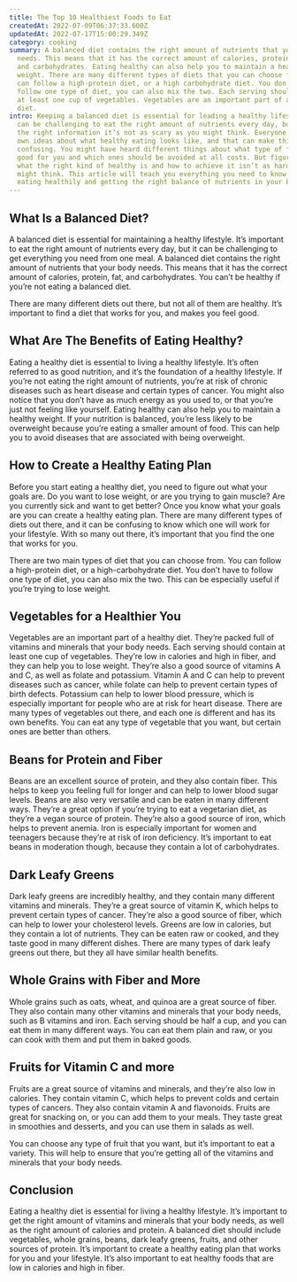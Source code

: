 ```yaml
---
title: The Top 10 Healthiest Foods to Eat
createdAt: 2022-07-09T06:37:33.600Z
updatedAt: 2022-07-17T15:00:29.349Z
category: cooking
summary: A balanced diet contains the right amount of nutrients that your body
  needs. This means that it has the correct amount of calories, protein, fat,
  and carbohydrates. Eating healthy can also help you to maintain a healthy
  weight. There are many different types of diets that you can choose from. You
  can follow a high-protein diet, or a high carbohydrate diet. You don’t have to
  follow one type of diet, you can also mix the two. Each serving should contain
  at least one cup of vegetables. Vegetables are an important part of a healthy
  diet.
intro: Keeping a balanced diet is essential for leading a healthy lifestyle. It
  can be challenging to eat the right amount of nutrients every day, but with
  the right information it’s not as scary as you might think. Everyone has their
  own ideas about what healthy eating looks like, and that can make things
  confusing. You might have heard different things about what type of food is
  good for you and which ones should be avoided at all costs. But figuring out
  what the right kind of healthy is and how to achieve it isn’t as hard as you
  might think. This article will teach you everything you need to know about
  eating healthily and getting the right balance of nutrients in your body.
---
```


## What Is a Balanced Diet?

A balanced diet is essential for maintaining a healthy lifestyle. It’s important to eat the right amount of nutrients every day, but it can be challenging to get everything you need from one meal. A balanced diet contains the right amount of nutrients that your body needs. This means that it has the correct amount of calories, protein, fat, and carbohydrates. You can’t be healthy if you’re not eating a balanced diet.

There are many different diets out there, but not all of them are healthy. It’s important to find a diet that works for you, and makes you feel good.

## What Are The Benefits of Eating Healthy?

Eating a healthy diet is essential to living a healthy lifestyle. It’s often referred to as good nutrition, and it’s the foundation of a healthy lifestyle. If you’re not eating the right amount of nutrients, you’re at risk of chronic diseases such as heart disease and certain types of cancer. You might also notice that you don’t have as much energy as you used to, or that you’re just not feeling like yourself. Eating healthy can also help you to maintain a healthy weight. If your nutrition is balanced, you’re less likely to be overweight because you’re eating a smaller amount of food. This can help you to avoid diseases that are associated with being overweight.

## How to Create a Healthy Eating Plan

Before you start eating a healthy diet, you need to figure out what your goals are. Do you want to lose weight, or are you trying to gain muscle? Are you currently sick and want to get better? Once you know what your goals are you can create a healthy eating plan. There are many different types of diets out there, and it can be confusing to know which one will work for your lifestyle. With so many out there, it’s important that you find the one that works for you.

There are two main types of diet that you can choose from. You can follow a high-protein diet, or a high-carbohydrate diet. You don’t have to follow one type of diet, you can also mix the two. This can be especially useful if you’re trying to lose weight.

## Vegetables for a Healthier You

Vegetables are an important part of a healthy diet. They’re packed full of vitamins and minerals that your body needs. Each serving should contain at least one cup of vegetables. They’re low in calories and high in fiber, and they can help you to lose weight. They’re also a good source of vitamins A and C, as well as folate and potassium. Vitamin A and C can help to prevent diseases such as cancer, while folate can help to prevent certain types of birth defects. Potassium can help to lower blood pressure, which is especially important for people who are at risk for heart disease. There are many types of vegetables out there, and each one is different and has its own benefits. You can eat any type of vegetable that you want, but certain ones are better than others.

## Beans for Protein and Fiber

Beans are an excellent source of protein, and they also contain fiber. This helps to keep you feeling full for longer and can help to lower blood sugar levels. Beans are also very versatile and can be eaten in many different ways. They’re a great option if you’re trying to eat a vegetarian diet, as they’re a vegan source of protein. They’re also a good source of iron, which helps to prevent anemia. Iron is especially important for women and teenagers because they’re at risk of iron deficiency. It’s important to eat beans in moderation though, because they contain a lot of carbohydrates.

## Dark Leafy Greens

Dark leafy greens are incredibly healthy, and they contain many different vitamins and minerals. They’re a great source of vitamin K, which helps to prevent certain types of cancer. They’re also a good source of fiber, which can help to lower your cholesterol levels. Greens are low in calories, but they contain a lot of nutrients. They can be eaten raw or cooked, and they taste good in many different dishes. There are many types of dark leafy greens out there, but they all have similar health benefits.

## Whole Grains with Fiber and More

Whole grains such as oats, wheat, and quinoa are a great source of fiber. They also contain many other vitamins and minerals that your body needs, such as B vitamins and iron. Each serving should be half a cup, and you can eat them in many different ways. You can eat them plain and raw, or you can cook with them and put them in baked goods.

## Fruits for Vitamin C and more

Fruits are a great source of vitamins and minerals, and they’re also low in calories. They contain vitamin C, which helps to prevent colds and certain types of cancers. They also contain vitamin A and flavonoids. Fruits are great for snacking on, or you can add them to your meals. They taste great in smoothies and desserts, and you can use them in salads as well.

You can choose any type of fruit that you want, but it’s important to eat a variety. This will help to ensure that you’re getting all of the vitamins and minerals that your body needs.

## Conclusion

Eating a healthy diet is essential for living a healthy lifestyle. It’s important to get the right amount of vitamins and minerals that your body needs, as well as the right amount of calories and protein. A balanced diet should include vegetables, whole grains, beans, dark leafy greens, fruits, and other sources of protein. It’s important to create a healthy eating plan that works for you and your lifestyle. It’s also important to eat healthy foods that are low in calories and high in fiber.

